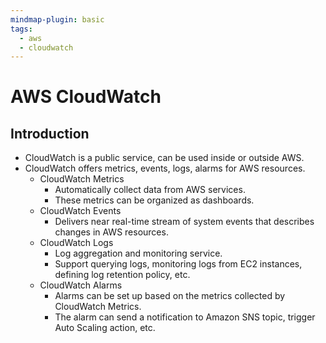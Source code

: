 ```yaml
---
mindmap-plugin: basic
tags:
  - aws
  - cloudwatch
---
```


# AWS CloudWatch

## Introduction
- CloudWatch is a public service, can be used inside or outside AWS.
- CloudWatch offers metrics, events, logs, alarms for AWS resources.
	- CloudWatch Metrics
		- Automatically collect data from AWS services.
		- These metrics can be organized as dashboards.
	- CloudWatch Events
		- Delivers near real-time stream of system events that describes changes in AWS resources.
	- CloudWatch Logs
		- Log aggregation and monitoring service.
		- Support querying logs, monitoring logs from EC2 instances, defining log retention policy, etc.
	- CloudWatch Alarms
		- Alarms can be set up based on the metrics collected by CloudWatch Metrics.
		- The alarm can send a notification to Amazon SNS topic, trigger Auto Scaling action, etc.
